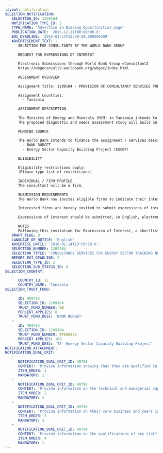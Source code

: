 ```yaml
---
layout: notification
SELECTION_NOTIFICATION: 
   SELECTION_ID: 1209104
   NOTIFICATION_TYPE_ID: 3
   TYPE_NAME: 'Advertise in Bidding Opportunities page'
   PUBLICATION_DATE: '2015-12-21T00:00:00.0'
   EOI_DEADLINE: '2016-01-14T23:59:59.900000000'
   ADVERTISEMENT_TEXT: |
      SELECTION FOR CONSULTANTS BY THE WORLD BANK GROUP
      
      REQUEST FOR EXPRESSIONS OF INTEREST
      
      Electronic Submissions through World Bank Group eConsultant2
      https://wbgeconsult2.worldbank.org/wbgec/index.html
      
      ASSIGNMENT OVERVIEW
      
      Assignment Title: 1209104 - PROVISION OF CONSULTANCY SERVICES FOR ENERGY SECTOR TRAINING NEEDS ASSESSMENT AND CAPACITY BUILDING PROGRAMME
      
      Assignment Countries:
        - Tanzania
      
      ASSIGNMENT DESCRIPTION
      
      The Ministry of Energy and Minerals (MEM) in Tanzania intends to carry out an intensive Training Needs Assessment, followed by capacity building activities necessary to address the gaps and complement the work of reforming the energy sector (power and petroleum sub sectors) 
      The proposed diagnostic and needs assessment study will build on existing studies developed both within MEM and through partner institutions to provide a comprehensive program targeting core areas that complement and support both public and private sectors involvement in the development of physical energy infrastructure and the growth of domestic and regional power markets and cross-border power. These core areas include; i) Institutional strengthening/capacity building, ii) Policy, institutional, regulatory, fiscal reforms, iii) Growth of domestic and regional power markets and cross-border energy trade, and iv)Increase transparency, efficiency in the power and the petroleum sub-sectors.
      
      FUNDING SOURCE
      
      The World Bank intends to finance the assignment / services described below under the following trust fund(s):
        - BANK BUDGET
        - Energy Sector Capacity Building Project (ESCBP)
      
      ELIGIBILITY
      
      Eligibility restrictions apply:
      [Please type list of restrictions]
      
      INDIVIDUAL / FIRM PROFILE
      The consultant will be a firm. 
      
      SUBMISSION REQUIREMENTS
      The World Bank now invites eligible firms to indicate their interest in providing the services.  Interested firms must provide information indicating that they are qualified to perform the services (brochures, description of similar assignments, experience in similar conditions, availability of appropriate skills among staff, etc. for firms; CV and cover letter for individuals).  Please note that the total size of all attachments should be less than 5MB.  Consultants may associate to enhance their qualifications.
      
      Interested firms are hereby invited to submit expressions of interest.
      
      Expressions of Interest should be submitted, in English, electronically through World Bank Group eTendering (https://wbgeconsult2.worldbank.org/wbgec/index.html)
      
      NOTES
      Following this invitation for Expression of Interest, a shortlist of qualified firms will be formally invited to submit proposals.  Shortlisting and selection will be subject to the availability of funding.
   DRAFT_FLAG: 0
   LANGUAGE_OF_NOTICE: 'English'
   ADVERTISE_UNTIL: '2016-01-14T23:59:59.0'
   SELECTION_NUMBER: 1209104
   SELECTION_TITLE: 'CONSULTANCY SERVICES FOR ENERGY SECTOR TRAINING NEEDS ASSESSMENT AND CAPACITY BUILDING PROGRAMME in TANZANIA'
   BEFORE_EOI_DEADLINE: 2
   SELECTION_TYPE_ID: 2
   SELECTION_SUB_STATUS_ID: 8
SELECTION_COUNTRY: 
   - 
      COUNTRY_ID: TZ
      COUNTRY_NAME: 'Tanzania'
SELECTION_TRUST_FUND: 
   - 
      ID: 409782
      SELECTION_ID: 1209104
      TRUST_FUND_NUMBER: BB
      PERCENT_APPLIES: 0
      TRUST_FUND_DESC: 'BANK BUDGET'
   - 
      ID: 409783
      SELECTION_ID: 1209104
      TRUST_FUND_NUMBER: TF0A0323
      PERCENT_APPLIES: 100
      TRUST_FUND_DESC: 'TZ- Energy Sector Capacity Building Project'
NOTIFICATION_ATTACHMENT: 
NOTIFICATION_QUAL_CRIT: 
   - 
      NOTIFICATION_QUAL_CRIT_ID: 49791
      CONTENT: 'Provide information showing that they are qualified in the field of the assignment.'
      ITEM_ORDER: 1
      MANDATORY: 1
   - 
      NOTIFICATION_QUAL_CRIT_ID: 49792
      CONTENT: 'Provide information on the technical and managerial capabilities of the firm.'
      ITEM_ORDER: 2
      MANDATORY: 1
   - 
      NOTIFICATION_QUAL_CRIT_ID: 49793
      CONTENT: 'Provide information on their core business and years in business.'
      ITEM_ORDER: 3
      MANDATORY: 1
   - 
      NOTIFICATION_QUAL_CRIT_ID: 49794
      CONTENT: 'Provide information on the qualifications of key staff.'
      ITEM_ORDER: 4
      MANDATORY: 1
---
```

